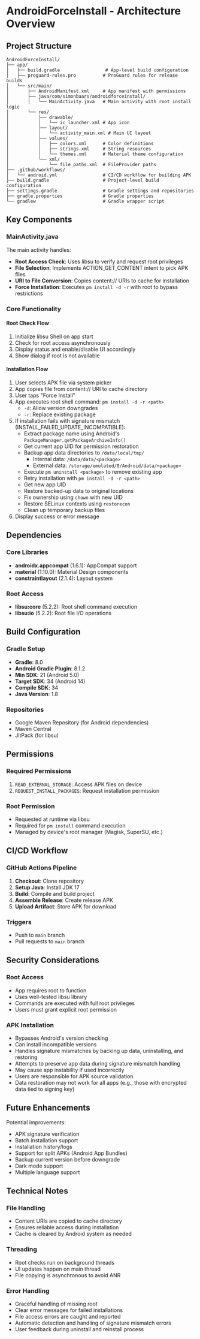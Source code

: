 # AndroidForceInstall - Architecture Overview

## Project Structure

```
AndroidForceInstall/
├── app/
│   ├── build.gradle                 # App-level build configuration
│   ├── proguard-rules.pro          # ProGuard rules for release builds
│   └── src/main/
│       ├── AndroidManifest.xml     # App manifest with permissions
│       ├── java/com/simonbaars/androidforceinstall/
│       │   └── MainActivity.java   # Main activity with root install logic
│       └── res/
│           ├── drawable/
│           │   └── ic_launcher.xml # App icon
│           ├── layout/
│           │   └── activity_main.xml # Main UI layout
│           ├── values/
│           │   ├── colors.xml      # Color definitions
│           │   ├── strings.xml     # String resources
│           │   └── themes.xml      # Material theme configuration
│           └── xml/
│               └── file_paths.xml  # FileProvider paths
├── .github/workflows/
│   └── android.yml                 # CI/CD workflow for building APK
├── build.gradle                    # Project-level build configuration
├── settings.gradle                 # Gradle settings and repositories
├── gradle.properties               # Gradle properties
└── gradlew                         # Gradle wrapper script

```

## Key Components

### MainActivity.java
The main activity handles:
- **Root Access Check**: Uses libsu to verify and request root privileges
- **File Selection**: Implements ACTION_GET_CONTENT intent to pick APK files
- **URI to File Conversion**: Copies content:// URIs to cache for installation
- **Force Installation**: Executes `pm install -d -r` with root to bypass restrictions

### Core Functionality

#### Root Check Flow
1. Initialize libsu Shell on app start
2. Check for root access asynchronously
3. Display status and enable/disable UI accordingly
4. Show dialog if root is not available

#### Installation Flow
1. User selects APK file via system picker
2. App copies file from content:// URI to cache directory
3. User taps "Force Install"
4. App executes root shell command: `pm install -d -r <path>`
   - `-d`: Allow version downgrades
   - `-r`: Replace existing package
5. If installation fails with signature mismatch (INSTALL_FAILED_UPDATE_INCOMPATIBLE):
   - Extract package name using Android's `PackageManager.getPackageArchiveInfo()`
   - Get current app UID for permission restoration
   - Backup app data directories to `/data/local/tmp/`
     - Internal data: `/data/data/<package>`
     - External data: `/storage/emulated/0/Android/data/<package>`
   - Execute `pm uninstall <package>` to remove existing app
   - Retry installation with `pm install -d -r <path>`
   - Get new app UID
   - Restore backed-up data to original locations
   - Fix ownership using `chown` with new UID
   - Restore SELinux contexts using `restorecon`
   - Clean up temporary backup files
6. Display success or error message

## Dependencies

### Core Libraries
- **androidx.appcompat** (1.6.1): AppCompat support
- **material** (1.10.0): Material Design components
- **constraintlayout** (2.1.4): Layout system

### Root Access
- **libsu:core** (5.2.2): Root shell command execution
- **libsu:io** (5.2.2): Root file I/O operations

## Build Configuration

### Gradle Setup
- **Gradle**: 8.0
- **Android Gradle Plugin**: 8.1.2
- **Min SDK**: 21 (Android 5.0)
- **Target SDK**: 34 (Android 14)
- **Compile SDK**: 34
- **Java Version**: 1.8

### Repositories
- Google Maven Repository (for Android dependencies)
- Maven Central
- JitPack (for libsu)

## Permissions

### Required Permissions
1. `READ_EXTERNAL_STORAGE`: Access APK files on device
2. `REQUEST_INSTALL_PACKAGES`: Request installation permission

### Root Permission
- Requested at runtime via libsu
- Required for `pm install` command execution
- Managed by device's root manager (Magisk, SuperSU, etc.)

## CI/CD Workflow

### GitHub Actions Pipeline
1. **Checkout**: Clone repository
2. **Setup Java**: Install JDK 17
3. **Build**: Compile and build project
4. **Assemble Release**: Create release APK
5. **Upload Artifact**: Store APK for download

### Triggers
- Push to `main` branch
- Pull requests to `main` branch

## Security Considerations

### Root Access
- App requires root to function
- Uses well-tested libsu library
- Commands are executed with full root privileges
- Users must grant explicit root permission

### APK Installation
- Bypasses Android's version checking
- Can install incompatible versions
- Handles signature mismatches by backing up data, uninstalling, and restoring
- Attempts to preserve app data during signature mismatch handling
- May cause app instability if used incorrectly
- Users are responsible for APK source validation
- Data restoration may not work for all apps (e.g., those with encrypted data tied to signing key)

## Future Enhancements

Potential improvements:
- APK signature verification
- Batch installation support
- Installation history/logs
- Support for split APKs (Android App Bundles)
- Backup current version before downgrade
- Dark mode support
- Multiple language support

## Technical Notes

### File Handling
- Content URIs are copied to cache directory
- Ensures reliable access during installation
- Cache is cleared by Android system as needed

### Threading
- Root checks run on background threads
- UI updates happen on main thread
- File copying is asynchronous to avoid ANR

### Error Handling
- Graceful handling of missing root
- Clear error messages for failed installations
- File access errors are caught and reported
- Automatic detection and handling of signature mismatch errors
- User feedback during uninstall and reinstall process
